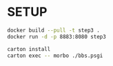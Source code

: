 # SETUP

```sh
docker build --pull -t step3 .
docker run -d -p 8883:8080 step3
```

```sh
carton install
carton exec -- morbo ./bbs.psgi
```
